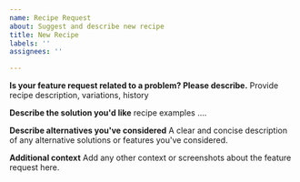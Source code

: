 ```yaml
---
name: Recipe Request
about: Suggest and describe new recipe
title: New Recipe
labels: ''
assignees: ''

---
```


**Is your feature request related to a problem? Please describe.**
Provide recipe description, variations, history

**Describe the solution you'd like**
recipe examples ....

**Describe alternatives you've considered**
A clear and concise description of any alternative solutions or features you've considered.

**Additional context**
Add any other context or screenshots about the feature request here.
